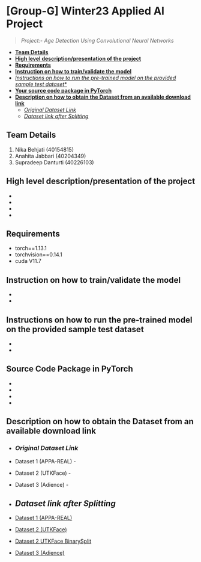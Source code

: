 # **[Group-G] Winter23 Applied AI Project**
> *Project:- Age Detection Using Convolutional Neural Networks*

- [**Team Details**](#team-details)
- [**High level description/presentation of the project**](#high-level-description-presentation-of-the-project)
- [**Requirements**](#requirements)
- [**Instruction on how to train/validate the model**](#instruction-on-how-to-train-validate-the-model)
- [*Instructions on how to run the pre-trained model on the provided sample test dataset**](#instructions-on-how-to-run-the-pre-trained-model-on-the-provided-sample-test-dataset)
- [**Your source code package in PyTorch**](#source-code-package-in-pytorch)
- [**Description on how to obtain the Dataset from an available download link**](#description-on-how-to-obtain-the-dataset-from-an-available-download-link)
  * [*Original Dataset Link*](#original-dataset-link)
  * [*Dataset link after Splitting*](#dataset-link-after-splitting)






## **Team Details**
1. Nika Behjati (40154815)
2. Anahita Jabbari (40204349)
3. Supradeep Danturti (40226103)

## **High level description/presentation of the project**
- 
-
- 
- 
## **Requirements**
- torch==1.13.1
- torchvision==0.14.1
- cuda V11.7
## **Instruction on how to train/validate the model**
- 
- 
## **Instructions on how to run the pre-trained model on the provided sample test dataset**
- 
- 
## **Source Code Package in PyTorch**
- 
- 
- 
- 
## **Description on how to obtain the Dataset from an available download link**
 - ### *Original Dataset Link*
- Dataset 1 (APPA-REAL) - 
- Dataset 2 (UTKFace)   -
- Dataset 3 (Adience)   -

 - ## *Dataset link after Splitting*

- [Dataset 1 (APPA-REAL)](https://drive.google.com/file/d/1RH7qDhMHaoc-geTPYyFOaTCSz55t6ujb/view?usp=sharing)
- [Dataset 2 (UTKFace)](https://drive.google.com/file/d/1xnCpeLVD-DQ0t3-ePJqSBOy6Fh5QMy_v/view?usp=sharing)
- [Dataset 2 UTKFace BinarySplit](https://drive.google.com/file/d/14uKBJwUZgMKRXsVvDAXk8dFjbYpmyPMb/view?usp=share_link)
- [Dataset 3 (Adience)](https://drive.google.com/file/d/1dKqpyg99OyuGnwvJTskDpps1HaUcjs2G/view?usp=sharing)
